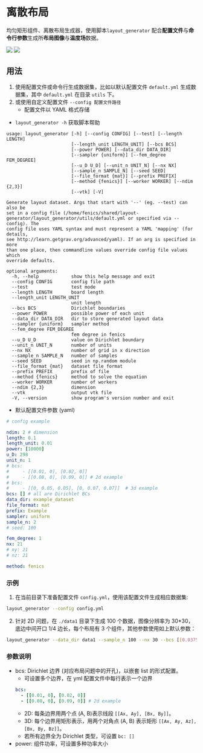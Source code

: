 # 离散布局

均匀矩形组件、离散布局生成器，使用脚本`layout_generator` 配合**配置文件**与**命令行参数**生成所**布局图像**与**温度场**数据。

![](https://i.bmp.ovh/imgs/2020/03/47d860f83ed75a99.png)
![](https://i.bmp.ovh/imgs/2020/04/acda55376056bc8f.png)

## 用法

1. 使用配置文件或命令行生成数据集，比如以默认配置文件 `default.yml` 生成数据集，其中 `default.yml` 在目录 `utils` 下。
1. 或使用自定义配置文件 `--config 配置文件路径`
   - 配置文件以 YAML 格式存储
- `layout_generator -h` 获取脚本帮助

```text
usage: layout_generator [-h] [--config CONFIG] [--test] [--length LENGTH]
                        [--length_unit LENGTH_UNIT] [--bcs BCS]
                        [--power POWER] [--data_dir DATA_DIR]
                        [--sampler {uniform}] [--fem_degree FEM_DEGREE]
                        [--u_D U_D] [--unit_n UNIT_N] [--nx NX]
                        [--sample_n SAMPLE_N] [--seed SEED]
                        [--file_format {mat}] [--prefix PREFIX]
                        [--method {fenics}] [--worker WORKER] [--ndim {2,3}]
                        [--vtk] [-V]

Generate layout dataset. Args that start with '--' (eg. --test) can also be
set in a config file (/home/fenics/shared/layout-
generator/layout_generator/utils/default.yml or specified via --config). The
config file uses YAML syntax and must represent a YAML 'mapping' (for details,
see http://learn.getgrav.org/advanced/yaml). If an arg is specified in more
than one place, then commandline values override config file values which
override defaults.

optional arguments:
  -h, --help            show this help message and exit
  --config CONFIG       config file path
  --test                test mode
  --length LENGTH       board length
  --length_unit LENGTH_UNIT
                        unit length
  --bcs BCS             Dirichlet boundaries
  --power POWER         possible power of each unit
  --data_dir DATA_DIR   dir to store generated layout data
  --sampler {uniform}   sampler method
  --fem_degree FEM_DEGREE
                        fem degree in fenics
  --u_D U_D             value on Dirichlet boundary
  --unit_n UNIT_N       number of units
  --nx NX               number of grid in x direction
  --sample_n SAMPLE_N   number of samples
  --seed SEED           seed in np.random module
  --file_format {mat}   dataset file format
  --prefix PREFIX       prefix of file
  --method {fenics}     method to solve the equation
  --worker WORKER       number of workers
  --ndim {2,3}          dimension
  --vtk                 output vtk file
  -V, --version         show program's version number and exit
```

- 默认配置文件参数 (yaml)

```yaml
# config example

ndim: 2 # dimension
length: 0.1
length_unit: 0.01
power: [10000]
u_D: 298
unit_n: 1
# bcs:
#     - [[0.01, 0], [0.02, 0]]
#     - [[0.08, 0], [0.09, 0]] # 2d example
# bcs:
#     - [[0, 0.05, 0.05], [0, 0.07, 0.07]]  # 3d example
bcs: [] # all are Dirichlet BCs
data_dir: example_dataset
file_format: mat
prefix: Example
sampler: uniform
sample_n: 2
# seed: 100

fem_degree: 1
nx: 21
# ny: 21
# nz: 21

method: fenics
```


### 示例

1. 在当前目录下准备配置文件 `config.yml`，使用该配置文件生成相应数据集:
```bash
layout_generator --config config.yml
```
2. 针对 2D 问题，在 `./data1` 目录下生成 100 个数据，图像分辨率为 30\*30，底边中间开口 1/4 边长，每个布局有 3 个组件，其他参数使用如上默认参数：

```bash
layout_generator --data_dir data1 --sample_n 100 --nx 30 --bcs [[0.0375,0],[0.0625,0]] --unit_n 3
```



### 参数说明

- bcs: Dirichlet 边界 (对应布局问题中的开孔)，以嵌套 list 的形式配置。
  - 可设置多个边界，在 yml 配置文件中每行表示一个边界
  ```yaml
  bcs:
    - [[0.01, 0], [0.02, 0]]
    - [[0.08, 0], [0.09, 0]] # 2d example
  ```
  - 2D: 每条边界用两个点 (A, B)表示线段 `[[Ax, Ay], [Bx, By]]`。
  - 3D: 每个边界用矩形表示，用两个对角点 (A, B) 表示矩形 `[[Ax, Ay, Az], [Bx, By, Bz]]`。
  - 若所有边界全为 Dirichlet 类型，可设置 `bc: []`
- power: 组件功率，可设置多种功率大小